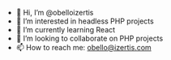- 👋 Hi, I’m @obelloizertis
- 👀 I’m interested in headless PHP projects
- 🌱 I’m currently learning React
- 💞️ I’m looking to collaborate on PHP projects
- 📫 How to reach me: obello@izertis.com

<!---
obelloizertis/obelloizertis is a ✨ special ✨ repository because its `README.md` (this file) appears on your GitHub profile.
You can click the Preview link to take a look at your changes.
--->
